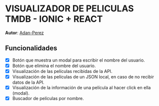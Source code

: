 # VISUALIZADOR DE PELICULAS TMDB - IONIC + REACT

**Autor**: [Adan-Perez](https://github.com/Adan-Perez)

## Funcionalidades

-   [x] Botón que muestra un modal para escribir el nombre del usuario.
-   [x] Botón que elimina el nombre del usuario.
-   [x] Visualización de las películas recibidas de la API.
-   [x] Visualización de las películas de un JSON local, en caso de no recibir datos de la API.
-   [x] Visualización de la información de una película al hacer click en ella (modal).
-   [x] Buscador de películas por nombre.
